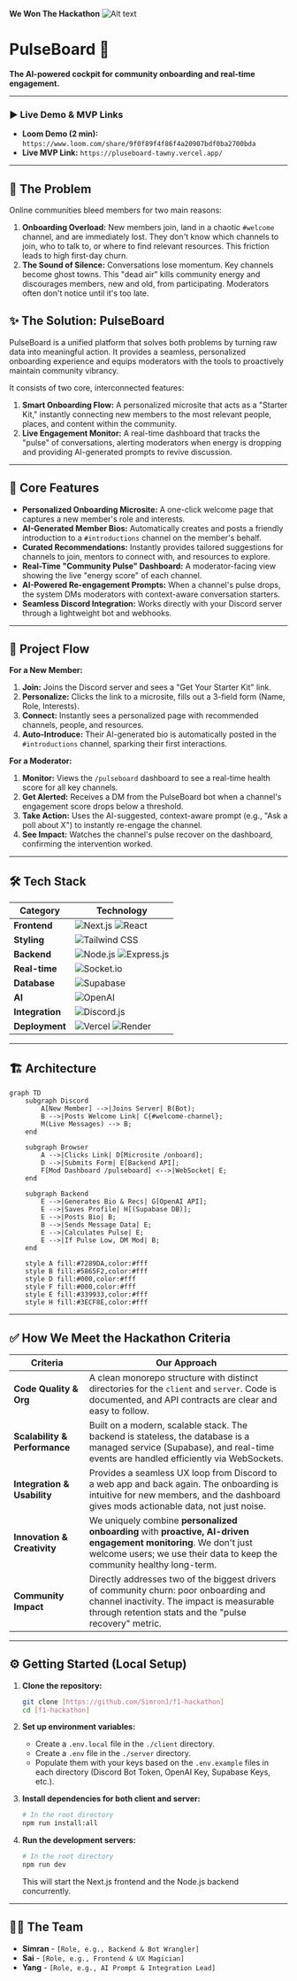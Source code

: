 **We Won The Hackathon**
![Alt text](image.png)

# PulseBoard 🚀

**The AI-powered cockpit for community onboarding and real-time engagement.**

---

### **▶️ Live Demo & MVP Links**

*   **Loom Demo (2 min):** `https://www.loom.com/share/9f0f89f4f86f4a20907bdf0ba2700bda`
*   **Live MVP Link:** `https://pluseboard-tawny.vercel.app/`

---

## 🧐 The Problem

Online communities bleed members for two main reasons:

1.  **Onboarding Overload:** New members join, land in a chaotic `#welcome` channel, and are immediately lost. They don't know which channels to join, who to talk to, or where to find relevant resources. This friction leads to high first-day churn.
2.  **The Sound of Silence:** Conversations lose momentum. Key channels become ghost towns. This "dead air" kills community energy and discourages members, new and old, from participating. Moderators often don't notice until it's too late.

## ✨ The Solution: PulseBoard

PulseBoard is a unified platform that solves both problems by turning raw data into meaningful action. It provides a seamless, personalized onboarding experience and equips moderators with the tools to proactively maintain community vibrancy.

It consists of two core, interconnected features:

1.  **Smart Onboarding Flow:** A personalized microsite that acts as a "Starter Kit," instantly connecting new members to the most relevant people, places, and content within the community.
2.  **Live Engagement Monitor:** A real-time dashboard that tracks the "pulse" of conversations, alerting moderators when energy is dropping and providing AI-generated prompts to revive discussion.

---

## 🎯 Core Features

*   **Personalized Onboarding Microsite:** A one-click welcome page that captures a new member's role and interests.
*   **AI-Generated Member Bios:** Automatically creates and posts a friendly introduction to a `#introductions` channel on the member's behalf.
*   **Curated Recommendations:** Instantly provides tailored suggestions for channels to join, mentors to connect with, and resources to explore.
*   **Real-Time "Community Pulse" Dashboard:** A moderator-facing view showing the live "energy score" of each channel.
*   **AI-Powered Re-engagement Prompts:** When a channel's pulse drops, the system DMs moderators with context-aware conversation starters.
*   **Seamless Discord Integration:** Works directly with your Discord server through a lightweight bot and webhooks.

---

## 🌊 Project Flow

**For a New Member:**
1.  **Join:** Joins the Discord server and sees a "Get Your Starter Kit" link.
2.  **Personalize:** Clicks the link to a microsite, fills out a 3-field form (Name, Role, Interests).
3.  **Connect:** Instantly sees a personalized page with recommended channels, people, and resources.
4.  **Auto-Introduce:** Their AI-generated bio is automatically posted in the `#introductions` channel, sparking their first interactions.

**For a Moderator:**
1.  **Monitor:** Views the `/pulseboard` dashboard to see a real-time health score for all key channels.
2.  **Get Alerted:** Receives a DM from the PulseBoard bot when a channel's engagement score drops below a threshold.
3.  **Take Action:** Uses the AI-suggested, context-aware prompt (e.g., "Ask a poll about X") to instantly re-engage the channel.
4.  **See Impact:** Watches the channel's pulse recover on the dashboard, confirming the intervention worked.

---

## 🛠️ Tech Stack

| Category            | Technology                                                                                                                                                                                                                                                                |
| ------------------- | ------------------------------------------------------------------------------------------------------------------------------------------------------------------------------------------------------------------------------------------------------------------------- |
| **Frontend**        | <img src="https://img.shields.io/badge/Next-black?style=for-the-badge&logo=next.js&logoColor=white" alt="Next.js"> <img src="https://img.shields.io/badge/React-20232A?style=for-the-badge&logo=react&logoColor=61DAFB" alt="React">                                        |
| **Styling**         | <img src="https://img.shields.io/badge/Tailwind_CSS-38B2AC?style=for-the-badge&logo=tailwind-css&logoColor=white" alt="Tailwind CSS">                                                                                                                                        |
| **Backend**         | <img src="https://img.shields.io/badge/Node.js-339933?style=for-the-badge&logo=nodedotjs&logoColor=white" alt="Node.js"> <img src="https://img.shields.io/badge/Express.js-000000?style=for-the-badge&logo=express&logoColor=white" alt="Express.js">                          |
| **Real-time**       | <img src="https://img.shields.io/badge/Socket.io-010101?&style=for-the-badge&logo=socket.io&logoColor=white" alt="Socket.io">                                                                                                                                                 |
| **Database**        | <img src="https://img.shields.io/badge/Supabase-3ECF8E?style=for-the-badge&logo=supabase&logoColor=white" alt="Supabase">                                                                                                                                                     |
| **AI**              | <img src="https://img.shields.io/badge/OpenAI-412991?style=for-the-badge&logo=openai&logoColor=white" alt="OpenAI">                                                                                                                                                           |
| **Integration**     | <img src="https://img.shields.io/badge/Discord.js-7289DA?style=for-the-badge&logo=discord&logoColor=white" alt="Discord.js">                                                                                                                                                  |
| **Deployment**      | <img src="https://img.shields.io/badge/Vercel-000000?style=for-the-badge&logo=vercel&logoColor=white" alt="Vercel"> <img src="https://img.shields.io/badge/Render-46E3B7?style=for-the-badge&logo=render&logoColor=white" alt="Render">                                        |

---

## 🏗️ Architecture

```mermaid
graph TD
    subgraph Discord
        A[New Member] -->|Joins Server| B(Bot);
        B -->|Posts Welcome Link| C{#welcome-channel};
        M(Live Messages) --> B;
    end

    subgraph Browser
        A -->|Clicks Link| D[Microsite /onboard];
        D -->|Submits Form| E[Backend API];
        F[Mod Dashboard /pulseboard] <-->|WebSocket| E;
    end

    subgraph Backend
        E -->|Generates Bio & Recs| G[OpenAI API];
        E -->|Saves Profile| H[(Supabase DB)];
        E -->|Posts Bio| B;
        B -->|Sends Message Data| E;
        E -->|Calculates Pulse| E;
        E -->|If Pulse Low, DM Mod| B;
    end

    style A fill:#7289DA,color:#fff
    style B fill:#5865F2,color:#fff
    style D fill:#000,color:#fff
    style F fill:#000,color:#fff
    style E fill:#339933,color:#fff
    style H fill:#3ECF8E,color:#fff
```

---

## ✅ How We Meet the Hackathon Criteria

| Criteria                    | Our Approach                                                                                                                                        |
| --------------------------- | --------------------------------------------------------------------------------------------------------------------------------------------------- |
| **Code Quality & Org**      | A clean monorepo structure with distinct directories for the `client` and `server`. Code is documented, and API contracts are clear and easy to follow.        |
| **Scalability & Performance** | Built on a modern, scalable stack. The backend is stateless, the database is a managed service (Supabase), and real-time events are handled efficiently via WebSockets.      |
| **Integration & Usability** | Provides a seamless UX loop from Discord to a web app and back again. The onboarding is intuitive for new members, and the dashboard gives mods actionable data, not just noise. |
| **Innovation & Creativity** | We uniquely combine **personalized onboarding** with **proactive, AI-driven engagement monitoring**. We don't just welcome users; we use their data to keep the community healthy long-term. |
| **Community Impact**        | Directly addresses two of the biggest drivers of community churn: poor onboarding and channel inactivity. The impact is measurable through retention stats and the "pulse recovery" metric. |

---

## ⚙️ Getting Started (Local Setup)

1.  **Clone the repository:**
    ```bash
    git clone [https://github.com/SimronJ/f1-hackathon]
    cd [f1-hackathon]
    ```

2.  **Set up environment variables:**
    - Create a `.env.local` file in the `./client` directory.
    - Create a `.env` file in the `./server` directory.
    - Populate them with your keys based on the `.env.example` files in each directory (Discord Bot Token, OpenAI Key, Supabase Keys, etc.).

3.  **Install dependencies for both client and server:**
    ```bash
    # In the root directory
    npm run install:all
    ```

4.  **Run the development servers:**
    ```bash
    # In the root directory
    npm run dev
    ```
    This will start the Next.js frontend and the Node.js backend concurrently.

---

## 🧑‍💻 The Team

*   **Simran** - `[Role, e.g., Backend & Bot Wrangler]`
*   **Sai** - `[Role, e.g., Frontend & UX Magician]`
*   **Yang** - `[Role, e.g., AI Prompt & Integration Lead]`